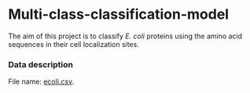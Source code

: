 # Multi-class-classification-model

The aim of this project is to classify *E. coli* proteins using the amino acid sequences in their cell localization sites. 

### Data description

File name: [ecoli.csv](https://github.com/agolikova/Multi-class-classification-model/blob/main/ecoli.csv). 
